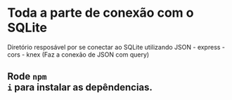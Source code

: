<h1>Toda a parte de conexão com o SQLite</h1>

Diretório resposável por se conectar ao SQLite utilizando JSON
	- express
	- cors
	- knex (Faz a conexão de JSON com query)
	
## Rode <code>npm i</code> para instalar as depêndencias.